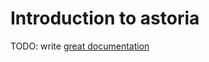 # Introduction to astoria

TODO: write [great documentation](http://jacobian.org/writing/what-to-write/)
